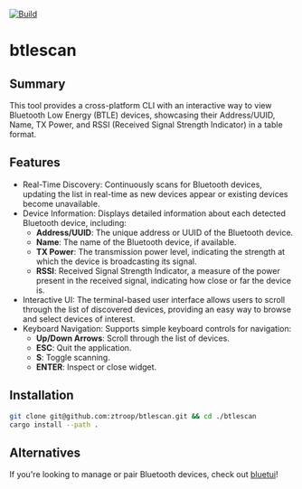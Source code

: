 [![Build](https://github.com/ztroop/btlescan/actions/workflows/build.yml/badge.svg)](https://github.com/ztroop/btlescan/actions/workflows/build.yml)

# btlescan

## Summary

This tool provides a cross-platform CLI with an interactive way to view Bluetooth Low Energy (BTLE) devices, showcasing their Address/UUID, Name, TX Power, and RSSI (Received Signal Strength Indicator) in a table format.

## Features

- Real-Time Discovery: Continuously scans for Bluetooth devices, updating the list in real-time as new devices appear or existing devices become unavailable.
- Device Information: Displays detailed information about each detected Bluetooth device, including:
    - **Address/UUID**: The unique address or UUID of the Bluetooth device.
    - **Name**: The name of the Bluetooth device, if available.
    - **TX Power**: The transmission power level, indicating the strength at which the device is broadcasting its signal.
    - **RSSI**: Received Signal Strength Indicator, a measure of the power present in the received signal, indicating how close or far the device is.
- Interactive UI: The terminal-based user interface allows users to scroll through the list of discovered devices, providing an easy way to browse and select devices of interest.
- Keyboard Navigation: Supports simple keyboard controls for navigation:
    - **Up/Down Arrows**: Scroll through the list of devices.
    - **ESC**: Quit the application.
    - **S**: Toggle scanning.
    - **ENTER**: Inspect or close widget.

## Installation

```sh
git clone git@github.com:ztroop/btlescan.git && cd ./btlescan
cargo install --path .
```

## Alternatives

If you're looking to manage or pair Bluetooth devices, check out [bluetui](https://github.com/pythops/bluetui)!